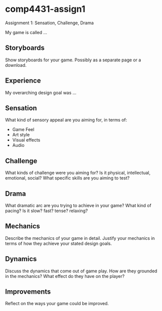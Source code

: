 comp4431-assign1
================

Assignment 1: Sensation, Challenge, Drama

My game is called ...

Storyboards
-----------
Show storyboards for your game. Possibly as a separate page or a download.

Experience
----------
My overarching design goal was ...

Sensation
---------
What kind of sensory appeal are you aiming for, in terms of:

* Game Feel
* Art style
* Visual effects
* Audio

Challenge
---------
What kinds of challenge were you aiming for? Is it physical, intellectual, emotional, social? What specific skills are you aiming to test?

Drama
-----
What dramatic arc are you trying to achieve in your game? What kind of pacing? Is it slow? fast? tense? relaxing?

Mechanics
---------
Describe the mechanics of your game in detail. Justify your mechanics in terms of how they achieve your stated design goals.

Dynamics
--------
Discuss the dynamics that come out of game play. How are they grounded in the mechanics? What effect do they have on the player?

Improvements
------------
Reflect on the ways your game could be improved.
